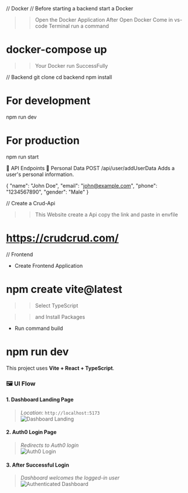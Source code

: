 // Docker
// Before starting a backend start a Docker

>>  Open the Docker Application
>> After Open Docker Come in vs-code Terminal run a command 
#  docker-compose up

 >> Your Docker run SuccessFully 



// Backend
git clone <your-repo-url>
cd backend
npm install


# For development
npm run dev

# For production
npm run start


🔗 API Endpoints
📁 Personal Data
POST /api/user/addUserData
Adds a user's personal information.


{
  "name": "John Doe",
  "email": "john@example.com",
  "phone": "1234567890",
  "gender": "Male"
}



// Create a  Crud-Api
>>  This Website create a Api  copy the link and paste in envfile
  # https://crudcrud.com/

 


// Frontend

* Create Frontend Application 
 # npm create vite@latest

 >> Select TypeScript

>> and Install Packages 

* Run command build 
# npm run dev

This project uses **Vite + React + TypeScript**.

### 🖼️ UI Flow

#### 1. Dashboard Landing Page
> _Location_: `http://localhost:5173`  
![Dashboard Landing](./public/Dashboard.png)



#### 2. Auth0 Login Page
> _Redirects to Auth0 login_  
![Auth0 Login](./public/Login.png)


#### 3. After Successful Login
> _Dashboard welcomes the logged-in user_  
![Authenticated Dashboard](./public/Profile.png)
